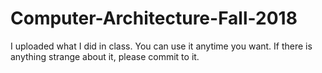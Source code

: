 # Computer-Architecture-Fall-2018
I uploaded what I did in class.
You can use it anytime you want.
If there is anything strange about it, please commit to it.
